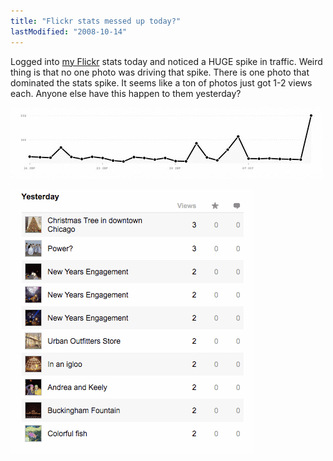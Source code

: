 ```yaml
---
title: "Flickr stats messed up today?"
lastModified: "2008-10-14"
---
```


Logged into [my Flickr](http://flickr.com/photos/dorkstyle) stats today and noticed a HUGE spike in traffic. Weird thing is that no one photo was driving that spike. There is one photo that dominated the stats spike. It seems like a ton of photos just got 1-2 views each. Anyone else have this happen to them yesterday?

[![Flickr Stats Graph](/images/2941599838_df5e2f8d59.jpg)](http://www.flickr.com/photos/dorkstyle/2941599838/ "Flickr Stats Graph by Nick DeNardis, on Flickr")

[![Flickr Stats Detail](/images/2941599824_69b947fa0d_o.gif)](http://www.flickr.com/photos/dorkstyle/2941599824/ "Flickr Stats Detail by Nick DeNardis, on Flickr")
